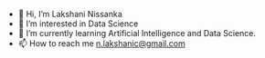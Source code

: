 - 👋 Hi, I’m Lakshani Nissanka
- 👀 I’m interested in Data Science
- 🌱 I’m currently learning Artificial Intelligence and Data Science.
- 📫 How to reach me n.lakshanic@gmail.com

<!---
lakshanin/lakshanin is a ✨ special ✨ repository because its `README.md` (this file) appears on your GitHub profile.
You can click the Preview link to take a look at your changes.
--->
